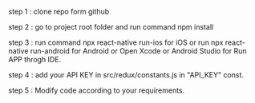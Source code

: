 step 1 : clone repo form github

step 2 : go to project root folder and run command npm install

step 3 : run command npx react-native run-ios for iOS or run npx react-native run-android for Android or Open Xcode or Android Studio for Run APP throgh IDE.

step 4 : add your API KEY in src/redux/constants.js in "API_KEY" const.

step 5 : Modify code according to your requirements. 
